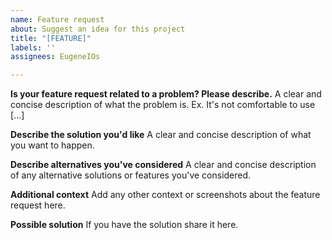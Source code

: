 ```yaml
---
name: Feature request
about: Suggest an idea for this project
title: "[FEATURE]"
labels: ''
assignees: EugeneIOs

---
```


**Is your feature request related to a problem? Please describe.**
A clear and concise description of what the problem is. Ex. It's not comfortable to use [...]

**Describe the solution you'd like**
A clear and concise description of what you want to happen.

**Describe alternatives you've considered**
A clear and concise description of any alternative solutions or features you've considered.

**Additional context**
Add any other context or screenshots about the feature request here.

**Possible solution**
If you have the solution share it here.
